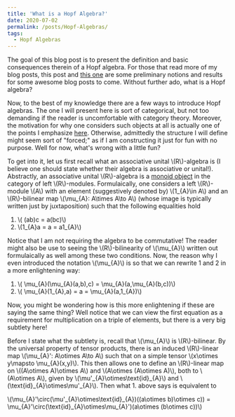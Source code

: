 ```yaml
---
title: 'What is a Hopf Algebra?'
date: 2020-07-02
permalink: /posts/Hopf-Algebras/
tags:
  - Hopf Algebras
---
```


The goal of this blog post is to present the definition and basic consequences therein of a Hopf algebra. For those that read more of my blog posts, this post and [this one](https://almosttrivial.github.io/posts/Tensor-Categories/) are some preliminary notions and results for some awesome blog posts to come. Without further ado, what is a Hopf algebra?

Now, to the best of my knowledge there are a few ways to introduce Hopf algebras. The one I will present here is sort of categorical, but not too demanding if the reader is uncomfortable with category theory. Moreover, the motivation for why one considers such objects at all is actually one of the points I emphasize [here](https://almosttrivial.github.io/posts/Hopf-Algebras-and-Tensor-Categories-a-love-story/). Otherwise, admittedly the structure I will define might seem sort of "forced;" as if I am constructing it just for fun with no purpose. Well for now, what's wrong with a little fun?

To get into it, let us first recall what an associative unital \\(R\\)-algebra is (I believe one should state whether their algebra is associative or unital!). Abstractly, an associative unital \\(R\\)-algebra is a [monoid object](https://almosttrivial.github.io/posts/OnMonoidAndModuleObjects/) in the category of left \\(R\\)-modules. Formulaically, one considers a left \\(R\\)-module \\(A\\) with an element (suggestively denoted by) \\(1\_{A}\in A\\) and an \\(R\\)-bilinear map \\(\mu\_{A}: A\times A\to A\\) (whose image is typically written just by juxtaposition) such that the following equalities hold

1. \\( (ab)c = a(bc)\\)
2. \\(1\_{A}a = a = a1\_{A}\\)

Notice that I am not requiring the algebra to be commutative! The reader might also be use to seeing the \\(R\\)-bilinearity of \\(\mu_{A}\\) written out formulaically as well among these two conditions. Now, the reason why I even introduced the notation \\(\mu_{A}\\) is so that we can rewrite 1 and 2 in a more enlightening way:

1. \\( \mu\_{A}(\mu_{A}(a,b),c) = \mu\_{A}(a,\mu\_{A}(b,c))\\)
2. \\( \mu\_{A}(1\_{A},a) = a = \mu\_{A}(a,1\_{A})\\)

Now, you might be wondering how is this more enlightening if these are saying the same thing? Well notice that we can view the first equation as a requirement for multiplication on a triple of elements, but there is a very big subtlety here!

Before I state what the subtlety is, recall that \\(\mu_{A}\\) is \\(R\\)-bilinear. By the universal property of tensor products, there is an induced \\(R\\)-linear map \\(\mu\_{A}': A\otimes A\to A\\) such that on a simple tensor \\(x\otimes y\mapsto \mu\_{A}(x,y)\\). This then allows one to define an \\(R\\)-linear map on \\((A\otimes A)\otimes A\\) and \\(A\otimes (A\otimes A)\\), both to \\(A\otimes A\\), given by \\(\mu'\_{A}\otimes\text{id}\_{A}\\) and \\(\text{id}\_{A}\otimes\mu'\_{A}\\). Then what 1. above says is equivalent to

\\(\mu\_{A}'\circ(\mu'\_{A}\otimes\text{id}\_{A})((a\otimes b)\otimes c)) = \mu\_{A}'\circ(\text{id}\_{A}\otimes\mu\_{A}')(a\otimes (b\otimes c))\\)

